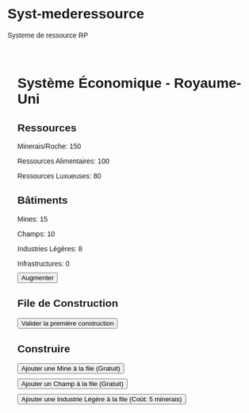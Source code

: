 # Syst-mederessource
Systeme de ressource RP
<!DOCTYPE html>
<html lang="fr">
<head>
 <meta charset="UTF-8">
 <meta name="viewport" content="width=device-width, initial-scale=1.0">
 <title>Système Économique - Royaume-Uni</title>
 <style>
 body { font-family: Arial, sans-serif; }
 .container { max-width: 600px; margin: auto; padding: 20px; }
 .resources, .buildings, .queue { margin-bottom: 20px; }
 button { margin-top: 10px; display: block; }
 </style>
</head>
<body>
 <div class="container">
 <h1>Système Économique - Royaume-Uni</h1>

 <div class="resources">
 <h2>Ressources</h2>
 <p>Minerais/Roche: <span id="minerals">150</span></p>
 <p>Ressources Alimentaires: <span id="food">100</span></p>
 <p>Ressources Luxueuses: <span id="luxury">80</span></p>
 </div>

 <div class="buildings">
 <h2>Bâtiments</h2>
 <p>Mines: <span id="mines">15</span></p>
 <p>Champs: <span id="fields">10</span></p>
 <p>Industries Légères: <span id="industries">8</span></p>
 <p>Infrastructures: <span id="infrastructures">0</span> <button onclick="increaseInfrastructure()">Augmenter</button></p>
 </div>

 <div class="queue">
 <h2>File de Construction</h2>
 <ul id="constructionQueue"></ul>
 <button onclick="validateConstruction()">Valider la première construction</button>
 </div>

 <div class="buildings">
 <h2>Construire</h2>
 <button onclick="queueBuilding('mine')">Ajouter une Mine à la file (Gratuit)</button>
 <button onclick="queueBuilding('field')">Ajouter un Champ à la file (Gratuit)</button>
 <button onclick="queueBuilding('industry')">Ajouter une Industrie Légère à la file (Coût: 5 minerais)</button>
 </div>
 </div>
 <script>
 let minerals = 150; // 150 minerais initialement
 let food = 100; // 100 ressources alimentaires initiales
 let luxury = 80; // 80 ressources luxueuses initiales
 let mines = 15; // 15 mines
 let fields = 10; // 10 champs
 let industries = 8; // 8 industries légères
 let infrastructures = 0;
 let constructionQueue = [];

 function updateResources() {
 document.getElementById('minerals').textContent = minerals;
 document.getElementById('food').textContent = food;
 document.getElementById('luxury').textContent = luxury;
 document.getElementById('mines').textContent = mines;
 document.getElementById('fields').textContent = fields;
 document.getElementById('industries').textContent = industries;
 document.getElementById('infrastructures').textContent = infrastructures;
 }
 function queueBuilding(type) {
 constructionQueue.push(type);
 updateQueueDisplay();
 }
 function updateQueueDisplay() {
 let queueElement = document.getElementById('constructionQueue');
 queueElement.innerHTML = "";
 constructionQueue.forEach((building, index) => {
 let li = document.createElement('li');
 li.textContent = building;
 queueElement.appendChild(li);
 });
 }
 function validateConstruction() {
 if (constructionQueue.length > 0) {
 let building = constructionQueue.shift();
 if (building === 'mine') {
 minerals += 150; // Chaque mine produit 150 minerais
 mines += 1;
 } else if (building === 'field') {
 food += 100; // Chaque champ produit 100 ressources alimentaires
 fields += 1;
 } else if (building === 'industry') {
 if (minerals >= 5) {
 minerals -= 5;
 luxury += 10;
 industries += 1;
 } else {
 alert("Pas assez de ressources pour construire une Industrie Légère !");
 constructionQueue.unshift(building);
 return;
 }
 }
 updateResources();
 updateQueueDisplay();
 }
 }
 function increaseInfrastructure() {
 infrastructures += 1;
 updateResources();
 }
 </script>
</body>
</html>

